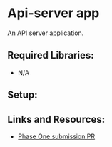 # Api-server app

An API server application. 

## Required Libraries:

- N/A


## Setup:

<!-- To install this app, run this command in your terminal: 

    npm i -g @sarahshatto/Notesy -->


<!-- ## Quick Tips!  -->




## Links and Resources: 
- [Phase One submission PR](https://github.com/sarahshatto-401-advanced-javascript/api-server/pull/1)

<!-- ## Setup: 
.env requirements (TBD)



### Package Requirements:
- NPM (Node Package Manager)
- Minimist

### Running the app: 
- Command 
### How to perform tests: 
### UML:  -->
